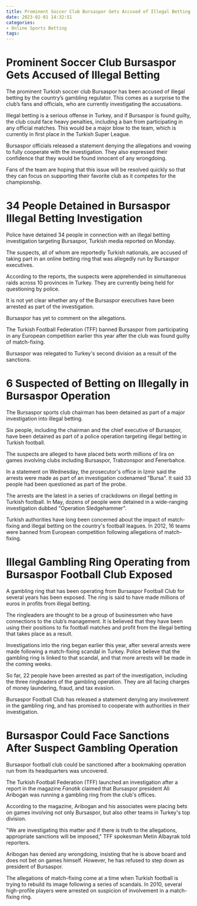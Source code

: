 ```yaml
---
title: Prominent Soccer Club Bursaspor Gets Accused of Illegal Betting
date: 2023-02-01 14:32:51
categories:
- Online Sports Betting
tags:
---
```



#  Prominent Soccer Club Bursaspor Gets Accused of Illegal Betting

The prominent Turkish soccer club Bursaspor has been accused of illegal betting by the country’s gambling regulator. This comes as a surprise to the club’s fans and officials, who are currently investigating the accusations.

Illegal betting is a serious offense in Turkey, and if Bursaspor is found guilty, the club could face heavy penalties, including a ban from participating in any official matches. This would be a major blow to the team, which is currently in first place in the Turkish Super League.

Bursaspor officials released a statement denying the allegations and vowing to fully cooperate with the investigation. They also expressed their confidence that they would be found innocent of any wrongdoing.

Fans of the team are hoping that this issue will be resolved quickly so that they can focus on supporting their favorite club as it competes for the championship.

#  34 People Detained in Bursaspor Illegal Betting Investigation

Police have detained 34 people in connection with an illegal betting investigation targeting Bursaspor, Turkish media reported on Monday.

The suspects, all of whom are reportedly Turkish nationals, are accused of taking part in an online betting ring that was allegedly run by Bursaspor executives.

According to the reports, the suspects were apprehended in simultaneous raids across 10 provinces in Turkey. They are currently being held for questioning by police.

It is not yet clear whether any of the Bursaspor executives have been arrested as part of the investigation.

Bursaspor has yet to comment on the allegations.

The Turkish Football Federation (TFF) banned Bursaspor from participating in any European competition earlier this year after the club was found guilty of match-fixing.

Bursaspor was relegated to Turkey's second division as a result of the sanctions.

#  6 Suspected of Betting on Illegally in Bursaspor Operation

The Bursaspor sports club chairman has been detained as part of a major investigation into illegal betting.

Six people, including the chairman and the chief executive of Bursaspor, have been detained as part of a police operation targeting illegal betting in Turkish football.

The suspects are alleged to have placed bets worth millions of lira on games involving clubs including Bursaspor, Trabzonspor and Fenerbahce.

In a statement on Wednesday, the prosecutor's office in Izmir said the arrests were made as part of an investigation codenamed "Bursa". It said 33 people had been questioned as part of the probe.

The arrests are the latest in a series of crackdowns on illegal betting in Turkish football. In May, dozens of people were detained in a wide-ranging investigation dubbed "Operation Sledgehammer".

Turkish authorities have long been concerned about the impact of match-fixing and illegal betting on the country's football leagues. In 2012, 16 teams were banned from European competition following allegations of match-fixing.

#  Illegal Gambling Ring Operating from Bursaspor Football Club Exposed

A gambling ring that has been operating from Bursaspor Football Club for several years has been exposed. The ring is said to have made millions of euros in profits from illegal betting.

The ringleaders are thought to be a group of businessmen who have connections to the club’s management. It is believed that they have been using their positions to fix football matches and profit from the illegal betting that takes place as a result.

Investigations into the ring began earlier this year, after several arrests were made following a match-fixing scandal in Turkey. Police believe that the gambling ring is linked to that scandal, and that more arrests will be made in the coming weeks.

So far, 22 people have been arrested as part of the investigation, including the three ringleaders of the gambling operation. They are all facing charges of money laundering, fraud, and tax evasion.

Bursaspor Football Club has released a statement denying any involvement in the gambling ring, and has promised to cooperate with authorities in their investigation.

#  Bursaspor Could Face Sanctions After Suspect Gambling Operation

Bursaspor football club could be sanctioned after a bookmaking operation run from its headquarters was uncovered.

The Turkish Football Federation (TFF) launched an investigation after a report in the magazine <i>Fanatik</i> claimed that Bursaspor president Ali Aribogan was running a gambling ring from the club's offices.

According to the magazine, Aribogan and his associates were placing bets on games involving not only Bursaspor, but also other teams in Turkey's top division.

"We are investigating this matter and if there is truth to the allegations, appropriate sanctions will be imposed," TFF spokesman Metin Albayrak told reporters.

Aribogan has denied any wrongdoing, insisting that he is above board and does not bet on games himself. However, he has refused to step down as president of Bursaspor.

The allegations of match-fixing come at a time when Turkish football is trying to rebuild its image following a series of scandals. In 2010, several high-profile players were arrested on suspicion of involvement in a match-fixing ring.